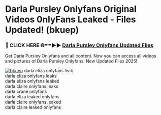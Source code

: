 # Darla Pursley Onlyfans Original Videos 0nlyFans Leaked - Files Updated! (bkuep)

<h3>🔴 CLICK HERE 🌐==►► <a href="https://tinyurl.com/brd5kh86" rel="nofollow">Darla Pursley Onlyfans Updated Files</a></h3>

Get Darla Pursley Onlyfans and all content. Now you can access all videos and pictures of Darla Pursley Onlyfans. New Updated Files 2025!

[![bkuep](https://i.imgur.com/K7sEzmb.gif)](https://tinyurl.com/brd5kh86)
darla eliza onlyfans leak<br>
darla eliza onlyfans leaks<br>
darla eliza onlyfans leaked<br>
darla claire onlyfans leaks<br>
darla crane onlyfans<br>
darla eliza leaked onlyfans<br>
darla claire onlyfans leaked<br>
darla claire leaked onlyfans